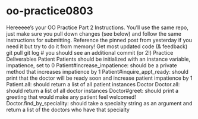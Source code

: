 # oo-practice0803
Hereeeee’s your OO Practice Part 2 Instructions. You’ll use the same repo, just make sure you pull down changes (see below) and follow the same instructions for submitting. Reference the pinned post from yesterday if you need it but try to do it from memory!
Get most updated code (& feedback)
git pull
git log    # you should see an additional commit (or 2!) 
Practice Deliverables
Patient
Patients should be initialized with an instance variable, impatience, set to 0
Patient#increase_impatience: should be a private method that increases impatience by 1 
Patient#inquire_appt_ready: should print that the doctor will be ready soon and increase patient impatience by 1
Patient.all: should return a list of all patient instances
Doctor
Doctor.all: should return a list of all doctor instances
Doctor#greet: should print a greeting that would make any patient feel welcomed!
Doctor.find_by_speciality: should take a specialty string as an argument and return a list of the doctors who have that specialty 